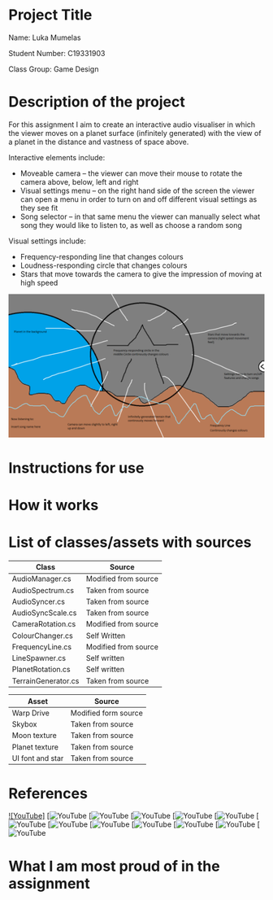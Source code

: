 # Project Title

Name: Luka Mumelas

Student Number: C19331903

Class Group: Game Design

# Description of the project

For this assignment I aim to create an interactive audio visualiser in which the viewer moves on a planet surface (infinitely generated) with the view of a planet in the distance and vastness of space above.

Interactive elements include:

- Moveable camera – the viewer can move their mouse to rotate the camera above, below, left and right
- Visual settings menu – on the right hand side of the screen the viewer can open a menu in order to turn on and off different visual settings as they see fit
- Song selector – in that same menu the viewer can manually select what song they would like to listen to, as well as choose a random song


Visual settings include:
- Frequency-responding line that changes colours
- Loudness-responding circle that changes colours
- Stars that move towards the camera to give the impression of moving at high speed


![](Audio%20Visualiser%20vision.png)

# Instructions for use

# How it works

# List of classes/assets with sources

| Class | Source |
|-----------|-----------|
| AudioManager.cs | Modified from source |
| AudioSpectrum.cs | Taken from source |
| AudioSyncer.cs | Taken from source |
| AudioSyncScale.cs | Taken from source |
| CameraRotation.cs | Modified from source |
| ColourChanger.cs | Self Written |
| FrequencyLine.cs | Modified from source |
| LineSpawner.cs | Self written |
| PlanetRotation.cs | Self written |
| TerrainGenerator.cs | Taken from source |

| Asset | Source |
|-----------|-----------|
| Warp Drive | Modified form source|
| Skybox | Taken from source |
| Moon texture | Taken from source|
| Planet texture | Taken from source|
| UI font and star | Taken from source |

# References

[![YouTube]](https://www.youtube.com/watch?v=vFvwyu_ZKfU&ab_channel=Brackeys)
[![YouTube]()
[![YouTube]()
[![YouTube]()
[![YouTube]()
[![YouTube]()
[![YouTube]()
[![YouTube]()
[![YouTube]()
[![YouTube]()
[![YouTube]()
[![YouTube]()
[![YouTube]()

# What I am most proud of in the assignment

